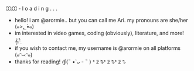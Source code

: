 
⩇⩇:⩇⩇ - l o a d i n g . . .
- hello! i am @arormie.. but you can call me Ari. my pronouns are she/her (๑>؂•̀๑)
- im interested in video games, coding (obviously), literature, and more! 𝄞⨾𓍢ִ໋
- if you wish to contact me, my username is @arormie on all platforms (๑ᵔ⤙ᵔ๑)
- thanks for reading! ദ്ദി(˵ •̀ ᴗ - ˵ )
 ᶻ 𝗓 𐰁ᶻ 𝗓 𐰁ᶻ 𝗓 𐰁

